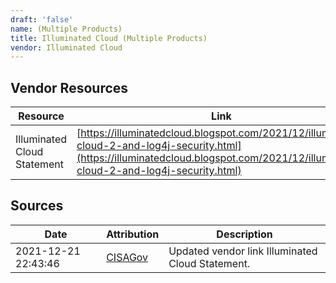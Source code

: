 ```yaml
---
draft: 'false'
name: (Multiple Products)
title: Illuminated Cloud (Multiple Products)
vendor: Illuminated Cloud
---
```


## Vendor Resources
| Resource | Link |
| --- | --- |
| Illuminated Cloud Statement | [https://illuminatedcloud.blogspot.com/2021/12/illuminated-cloud-2-and-log4j-security.html](https://illuminatedcloud.blogspot.com/2021/12/illuminated-cloud-2-and-log4j-security.html) |



## Sources
| Date | Attribution | Description |
| --- | --- | --- |
| 2021-12-21 22:43:46 | [CISAGov](https://raw.githubusercontent.com/cisagov/log4j-affected-db/develop/README.md) | Updated vendor link Illuminated Cloud Statement.  |
